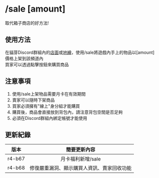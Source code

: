 # /sale [amount]

取代箱子商店的好方法!  

## 使用方法

在貓芽Discord群組內的[店面](https://discord.com/channels/1278590147193081947/1379683775562383420)或[地繪](https://discord.com/channels/1278590147193081947/1379684060565213316)，使用/sale將遊戲內手上的物品以[amount]價格上架到該頻道內  
買家可以透過點擊按鈕來購買商品

## 注意事項

1. 使用/sale上架物品需要月卡在有效期間
2. 賣家可以隨時下架商品
3. 買家必須擁有"線上"身分組才能購買
4. 購買後，商品會直接放到背包內，請注意背包空間是否足夠
5. 必須在Discord群組內綁定帳號才能使用

## 更新紀錄

|版本|簡要更新內容|
|:---:|:---:|
|r4-b67|月卡福利新增/sale|
|r4-b68|修復嚴重漏洞、顯示購買人資訊、賣家回收功能|
